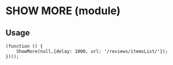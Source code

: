 # SHOW MORE (module)
## Usage
```
(function () {
    ShowMore(null,{delay: 1000, url: '/reviews/itemsList/'});
})();
```
